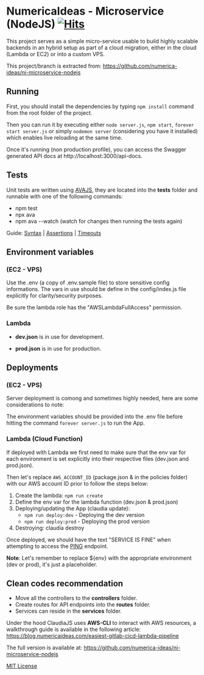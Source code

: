 # NumericaIdeas - Microservice (NodeJS) [![Hits](https://hits.seeyoufarm.com/api/count/incr/badge.svg?url=https%3A%2F%2Fgithub.com%2Fnumerica-ideas%2Fni-microservice-nodejs&count_bg=%2379C83D&title_bg=%23555555&icon=&icon_color=%23E7E7E7&title=hits&edge_flat=false)](https://blog.numericaideas.com)

This project serves as a simple micro-service usable to build highly scalable backends in an hybrid setup as part of a cloud migration, either in the cloud (Lambda or EC2) or into a custom VPS.

This project/branch is extracted from: https://github.com/numerica-ideas/ni-microservice-nodejs

## Running

First, you should install the dependencies by typing `npm install` command from the root folder of the project.

Then you can run it by executing either `node server.js`, `npm start`, `forever start server.js` or simply `nodemon server` (considering you have it installed) which enables live reloading at the same time.

Once it's running (non production profile), you can access the Swagger generated API docs at http://localhost:3000/api-docs.

## Tests

Unit tests are written using [AVAJS](https://github.com/avajs/ava), they are located into the **tests** folder and runnable with one of the following commands:
- npm test
- npx ava
- npm ava --watch (watch for changes then running the tests again)

Guide: [Syntax](https://github.com/avajs/ava/blob/master/docs/01-writing-tests.md) | [Assertions](https://github.com/avajs/ava/blob/master/docs/03-assertions.md) | [Timeouts](https://github.com/avajs/ava/blob/master/docs/07-test-timeouts.md)

## Environment variables
### (EC2 - VPS)
Use the .env (a copy of .env.sample file) to store sensitive config informations. The vars in use should be define in the config/index.js file explicitly for clarity/security purposes.

Be sure the lambda role has the "AWSLambdaFullAccess" permission.

### Lambda

- **dev.json** is in use for development.

- **prod.json** is in use for production.

## Deployments
### (EC2 - VPS)
Server deployment is comong and sometimes highly needed, here are some considerations to note:

The environment variables should be provided into the .env file before hitting the command `forever server.js` to run the App.

### Lambda (Cloud Function)
If deployed with Lambda we first need to make sure that the env var for each environment is set explicitly into their respective files (dev.json and prod.json).

Then let's replace `AWS_ACCOUNT_ID` (package.json & in the policies folder) with our AWS account ID prior to follow the steps below:

1) Create the lambda: `npm run create`
2) Define the env var for the lambda function (dev.json & prod.json)
3) Deploying/updating the App (claudia update):
    - `npm run deploy:dev` - Deploying the dev version
    - `npm run deploy:prod` - Deploying the prod version
4) Destroying: claudia destroy

Once deployed, we should have the text "SERVICE IS FINE" when attempting to access the [PING](http://localhost:3000/ni-microservice-node/pingify) endpoint.

**Note**: Let's remember to replace ${env} with the appropriate environment (dev or prod), it's just a placeholder.

## Clean codes recommendation
- Move all the controllers to the **controllers** folder.
- Create routes for API endpoints into the **routes** folder.
- Services can reside in the **services** folder.

Under the hood ClaudiaJS uses **AWS-CLI** to interact with AWS resources, a walkthrough guide is available in the following article:
https://blog.numericaideas.com/easiest-gitlab-cicd-lambda-pipeline

The full version is available at: https://github.com/numerica-ideas/ni-microservice-nodejs

[MIT License](https://github.com/numerica-ideas/ni-microservice-nodejs/blob/master/LICENSE)
